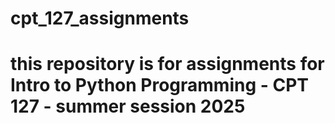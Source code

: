 # cpt_127_assignments
# this repository is for assignments for Intro to Python Programming - CPT 127 - summer session 2025
